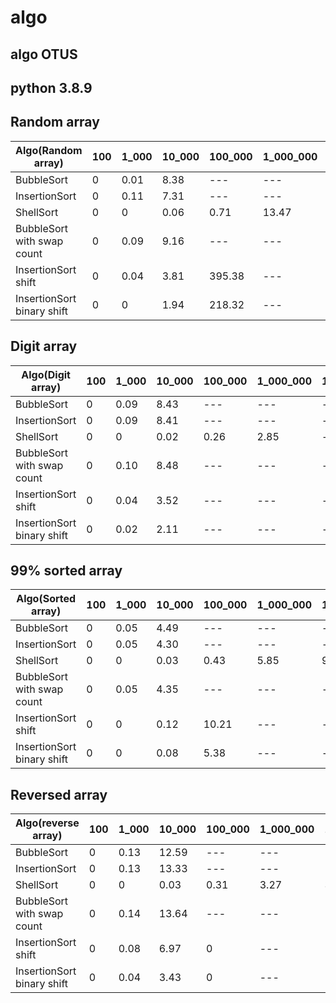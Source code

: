 # algo
## algo OTUS  
## python 3.8.9

## Random array  
| Algo(Random array)         | 100 | 1_000 | 10_000 | 100_000 | 1_000_000 | 10_000_000 |
| -------------------------- | --- | ----- | ------ | ------- | --------- | ---------- |
| BubbleSort                 | 0   | 0.01  | 8.38   | ---     | ---       | ---        |
| InsertionSort              | 0   | 0.11  | 7.31   | ---     | ---       | ---        |
| ShellSort                  | 0   | 0     | 0.06   | 0.71    | 13.47     | ---        |
| BubbleSort with swap count | 0   | 0.09  | 9.16   | ---     | ---       | ---        |
| InsertionSort shift        | 0   | 0.04  | 3.81   | 395.38  | ---       | ---        |
| InsertionSort binary shift | 0   | 0     | 1.94   | 218.32  | ---       | ---        |
## Digit array  
| Algo(Digit array)          | 100 | 1_000 | 10_000 | 100_000 | 1_000_000 | 10_000_000 |
| -------------------------- | --- | ----- | ------ | ------- | --------- | ---------- |
| BubbleSort                 | 0   | 0.09  | 8.43   | ---     | ---       | ---        |
| InsertionSort              | 0   | 0.09  | 8.41   | ---     | ---       | ---        |
| ShellSort                  | 0   | 0     | 0.02   | 0.26    | 2.85      | ---        |
| BubbleSort with swap count | 0   | 0.10  | 8.48   | ---     | ---       | ---        |
| InsertionSort shift        | 0   | 0.04  | 3.52   | ---     | ---       | ---        |
| InsertionSort binary shift | 0   | 0.02  | 2.11   | ---     | ---       | ---        |
## 99% sorted array  
| Algo(Sorted array)         | 100 | 1_000 | 10_000 | 100_000 | 1_000_000 | 10_000_000 |
| -------------------------- | --- | ----- | ------ | ------- | --------- | ---------- |
| BubbleSort                 | 0   | 0.05  | 4.49   | ---     | ---       | ---        |
| InsertionSort              | 0   | 0.05  | 4.30   | ---     | ---       | ---        |
| ShellSort                  | 0   | 0     | 0.03   | 0.43    | 5.85      | 94.72      |
| BubbleSort with swap count | 0   | 0.05  | 4.35   | ---     | ---       | ---        |
| InsertionSort shift        | 0   | 0     | 0.12   | 10.21   | ---       | ---        |
| InsertionSort binary shift | 0   | 0     | 0.08   | 5.38    | ---       | ---        |
## Reversed array  
| Algo(reverse array)        | 100 | 1_000 | 10_000 | 100_000 | 1_000_000 | 10_000_000 |
|----------------------------|-----|-------|--------|---------|-----------|------------|
| BubbleSort                 | 0   | 0.13  | 12.59  | ---     | ---       | ---        |
| InsertionSort              | 0   | 0.13  | 13.33  | ---     | ---       | ---        |
| ShellSort                  | 0   | 0     | 0.03   | 0.31    | 3.27      | 39.15      |
| BubbleSort with swap count | 0   | 0.14  | 13.64  | ---     | ---       | ---        |
| InsertionSort shift        | 0   | 0.08  | 6.97   | 0       | ---       | ---        |
| InsertionSort binary shift | 0   | 0.04  | 3.43   | 0       | ---       | ---        |
